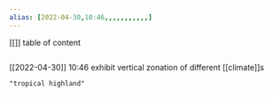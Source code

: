 ```yaml
---
alias: [2022-04-30,10:46,,,,,,,,,,,]
---
```

[[]]
table of content
```toc
```

[[2022-04-30]] 10:46
exhibit vertical zonation of different [[climate]]s
```query
"tropical highland"
```